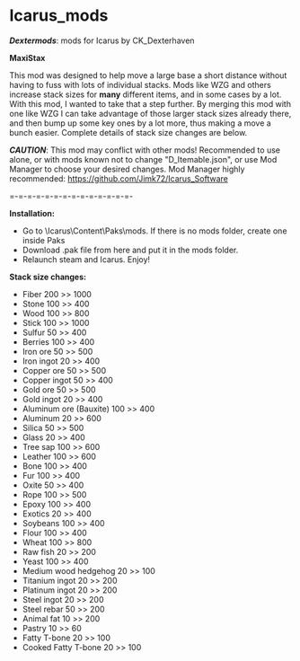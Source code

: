 # Icarus_mods
*__Dextermods__*: mods for Icarus by CK_Dexterhaven

__MaxiStax__

This mod was designed to help move a large base a short distance without having to fuss with lots of individual stacks. Mods like WZG and others increase stack sizes for __many__ different items, and in some cases by a lot. With this mod, I wanted to take that a step further. By merging this mod with one like WZG I can take advantage of those larger stack sizes already there, and then bump up some key ones by a lot more, thus making a move a bunch easier. Complete details of stack size changes are below.

*__CAUTION__*: This mod may conflict with other mods! Recommended to use alone, or with mods known not to change "D_Itemable.json", or use Mod Manager to choose your desired changes. Mod Manager highly recommended: https://github.com/Jimk72/Icarus_Software

=-=-=-=-=-=-=-=-=-=-=-=-=-=-

__Installation:__

* Go to \Icarus\Content\Paks\mods. If there is no mods folder, create one inside Paks
* Download .pak file from here and put it in the mods folder.
* Relaunch steam and Icarus. Enjoy!

__Stack size changes:__

* Fiber 200 >> 1000
* Stone 100 >> 400
* Wood 100 >> 800
* Stick 100 >> 1000
* Sulfur 50 >> 400
* Berries 100 >> 400
* Iron ore 50 >> 500
* Iron ingot 20 >> 400
* Copper ore 50 >> 500
* Copper ingot 50 >> 400
* Gold ore 50 >> 500
* Gold ingot 20 >> 400
* Aluminum ore (Bauxite) 100 >> 400
* Aluminum 20 >> 600
* Silica 50 >> 500
* Glass 20 >> 400
* Tree sap 100 >> 600
* Leather 100 >> 600
* Bone 100 >> 400
* Fur 100 >> 400
* Oxite 50 >> 400
* Rope 100 >> 500
* Epoxy 100 >> 400
* Exotics 20 >> 400
* Soybeans 100 >> 400
* Flour 100 >> 400
* Wheat 100 >> 800
* Raw fish 20 >> 200
* Yeast 100 >> 400
* Medium wood hedgehog 20 >> 100
* Titanium ingot 20 >> 200
* Platinum ingot 20 >> 200
* Steel ingot 20 >> 200
* Steel rebar 50 >> 200
* Animal fat 10 >> 200
* Pastry 10 >> 60
* Fatty T-bone 20 >> 100
* Cooked Fatty T-bone 20 >> 100
